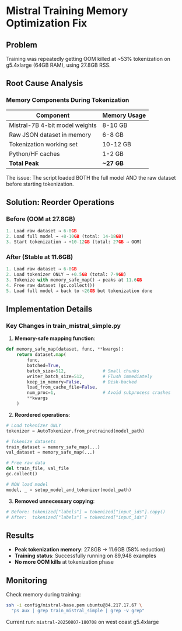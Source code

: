 # Mistral Training Memory Optimization Fix

## Problem
Training was repeatedly getting OOM killed at ~53% tokenization on g5.4xlarge (64GB RAM), using 27.8GB RSS.

## Root Cause Analysis

### Memory Components During Tokenization
| Component | Memory Usage |
|-----------|--------------|
| Mistral-7B 4-bit model weights | 8-10 GB |
| Raw JSON dataset in memory | 6-8 GB |
| Tokenization working set | 10-12 GB |
| Python/HF caches | 1-2 GB |
| **Total Peak** | **~27 GB** |

The issue: The script loaded BOTH the full model AND the raw dataset before starting tokenization.

## Solution: Reorder Operations

### Before (OOM at 27.8GB)
```python
1. Load raw dataset → 6-8GB
2. Load full model → +8-10GB (total: 14-18GB)
3. Start tokenization → +10-12GB (total: 27GB → OOM)
```

### After (Stable at 11.6GB)
```python
1. Load raw dataset → 6-8GB
2. Load tokenizer ONLY → +0.5GB (total: 7-9GB)
3. Tokenize with memory_safe_map() → peaks at 11.6GB
4. Free raw dataset (gc.collect())
5. Load full model → back to ~26GB but tokenization done
```

## Implementation Details

### Key Changes in train_mistral_simple.py

1. **Memory-safe mapping function**:
```python
def memory_safe_map(dataset, func, **kwargs):
    return dataset.map(
        func,
        batched=True,
        batch_size=512,              # Small chunks
        writer_batch_size=512,       # Flush immediately
        keep_in_memory=False,        # Disk-backed
        load_from_cache_file=False,
        num_proc=1,                  # Avoid subprocess crashes
        **kwargs
    )
```

2. **Reordered operations**:
```python
# Load tokenizer ONLY
tokenizer = AutoTokenizer.from_pretrained(model_path)

# Tokenize datasets
train_dataset = memory_safe_map(...)
val_dataset = memory_safe_map(...)

# Free raw data
del train_file, val_file
gc.collect()

# NOW load model
model, _ = setup_model_and_tokenizer(model_path)
```

3. **Removed unnecessary copying**:
```python
# Before: tokenized["labels"] = tokenized["input_ids"].copy()
# After:  tokenized["labels"] = tokenized["input_ids"]
```

## Results

- **Peak tokenization memory**: 27.8GB → 11.6GB (58% reduction)
- **Training status**: Successfully running on 89,948 examples
- **No more OOM kills** at tokenization phase

## Monitoring

Check memory during training:
```bash
ssh -i config/mistral-base.pem ubuntu@34.217.17.67 \
  "ps aux | grep train_mistral_simple | grep -v grep"
```

Current run: `mistral-20250807-180708` on west coast g5.4xlarge